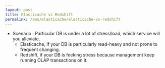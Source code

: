 ```yaml
---
layout: post
title: Elasticache vs Redshift
permalink: /aws/elasticache/elasticache-vs-redshift
---
```


* Scenario : Particular DB is under a lot of stress/load, which service will you alleviate.
    - Elasticache, if your DB is particularly read-heavy and not prone to frequent changing.
    - Redshift, if your DB is feeking stress because management keep running OLAP transactions on it.

